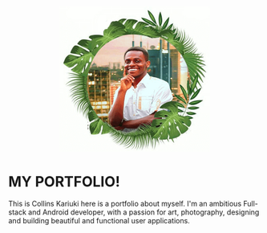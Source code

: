 <p align="center">
<img align="centre" width="300" src="images/imageslider/collins-logo.png" alt="main image" />
<p>

# MY PORTFOLIO!

This is Collins Kariuki here is a portfolio about myself. 
I'm an ambitious Full-stack and Android developer, with a passion for art, photography, designing and building beautiful and functional user applications.
